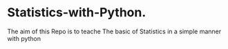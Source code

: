 # Statistics-with-Python.

The aim of this Repo is to teache The basic of Statistics in a simple manner with python
